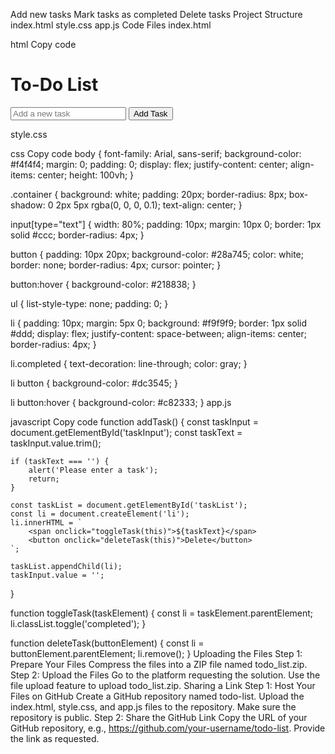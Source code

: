 Add new tasks
Mark tasks as completed
Delete tasks
Project Structure
index.html
style.css
app.js
Code Files
index.html

html
Copy code
<!DOCTYPE html>
<html lang="en">
<head>
    <meta charset="UTF-8">
    <meta name="viewport" content="width=device-width, initial-scale=1.0">
    <title>To-Do List</title>
    <link rel="stylesheet" href="style.css">
</head>
<body>
    <div class="container">
        <h1>To-Do List</h1>
        <input type="text" id="taskInput" placeholder="Add a new task">
        <button onclick="addTask()">Add Task</button>
        <ul id="taskList"></ul>
    </div>
    <script src="app.js"></script>
</body>
</html>
style.css

css
Copy code
body {
    font-family: Arial, sans-serif;
    background-color: #f4f4f4;
    margin: 0;
    padding: 0;
    display: flex;
    justify-content: center;
    align-items: center;
    height: 100vh;
}

.container {
    background: white;
    padding: 20px;
    border-radius: 8px;
    box-shadow: 0 2px 5px rgba(0, 0, 0, 0.1);
    text-align: center;
}

input[type="text"] {
    width: 80%;
    padding: 10px;
    margin: 10px 0;
    border: 1px solid #ccc;
    border-radius: 4px;
}

button {
    padding: 10px 20px;
    background-color: #28a745;
    color: white;
    border: none;
    border-radius: 4px;
    cursor: pointer;
}

button:hover {
    background-color: #218838;
}

ul {
    list-style-type: none;
    padding: 0;
}

li {
    padding: 10px;
    margin: 5px 0;
    background: #f9f9f9;
    border: 1px solid #ddd;
    display: flex;
    justify-content: space-between;
    align-items: center;
    border-radius: 4px;
}

li.completed {
    text-decoration: line-through;
    color: gray;
}

li button {
    background-color: #dc3545;
}

li button:hover {
    background-color: #c82333;
}
app.js

javascript
Copy code
function addTask() {
    const taskInput = document.getElementById('taskInput');
    const taskText = taskInput.value.trim();

    if (taskText === '') {
        alert('Please enter a task');
        return;
    }

    const taskList = document.getElementById('taskList');
    const li = document.createElement('li');
    li.innerHTML = `
        <span onclick="toggleTask(this)">${taskText}</span>
        <button onclick="deleteTask(this)">Delete</button>
    `;

    taskList.appendChild(li);
    taskInput.value = '';
}

function toggleTask(taskElement) {
    const li = taskElement.parentElement;
    li.classList.toggle('completed');
}

function deleteTask(buttonElement) {
    const li = buttonElement.parentElement;
    li.remove();
}
Uploading the Files
Step 1: Prepare Your Files
Compress the files into a ZIP file named todo_list.zip.
Step 2: Upload the Files
Go to the platform requesting the solution.
Use the file upload feature to upload todo_list.zip.
Sharing a Link
Step 1: Host Your Files on GitHub
Create a GitHub repository named todo-list.
Upload the index.html, style.css, and app.js files to the repository.
Make sure the repository is public.
Step 2: Share the GitHub Link
Copy the URL of your GitHub repository, e.g., https://github.com/your-username/todo-list.
Provide the link as requested.
